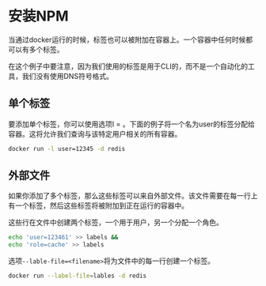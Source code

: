 # 安装NPM
当通过docker运行的时候，标签也可以被附加在容器上。一个容器中任何时候都可以有多个标签。

在这个例子中要注意，因为我们使用的标签是用于CLI的，而不是一个自动化的工具，我们没有使用DNS符号格式。

## 单个标签
要添加单个标签，你可以使用选项I = <value>。下面的例子将一个名为user的标签分配给容器。这将允许我们查询与该特定用户相关的所有容器。
```bash
docker run -l user=12345 -d redis
```
## 外部文件
如果你添加了多个标签，那么这些标签可以来自外部文件。该文件需要在每一行上有一个标签，然后这些标签将被附加到正在运行的容器中。

这些行在文件中创建两个标签，一个用于用户，另一个分配一个角色。
```bash
echo 'user=123461' >> labels &&
echo 'role=cache' >> labels
```
选项`--lable-file=<filename>`将为文件中的每一行创建一个标签。
```bash
docker run --label-file=lables -d redis
```